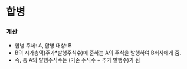 # 합병
### 계산
- 합병 주체: A, 합병 대상: B
- B의 시가총액(주가*발행주식수)에 준하는 A의 주식을 발행하여 B회사에게 줌.
- 즉, 총 A의 발행주식수는 (기존 주식수 + 추가 발행수)가 됨